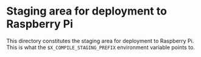 # Staging area for deployment to Raspberry Pi
This directory constitutes the staging area for deployment to Raspberry Pi. This is what the `$X_COMPILE_STAGING_PREFIX` environment variable points to.
